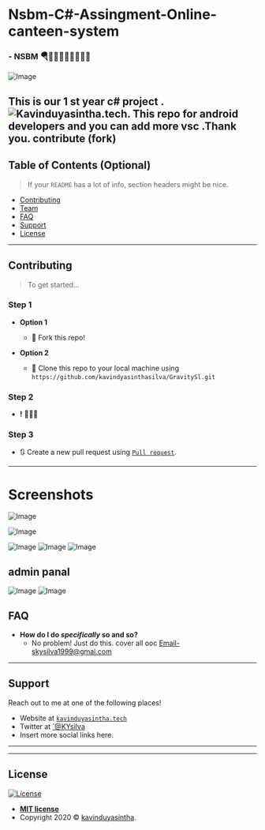 # Nsbm-C#-Assingment-Online-canteen-system
### - NSBM 🪂👨🏾‍🎓👨🏽‍💻🤘🏻

![Image](https://github.com/kavindyasinthasilva/Nsbm-C-Assingment-Online-canteen-system/blob/master/ss/download%20(3).png)

This is our 1 st year c# project .![Kavinduyasintha.tech](http://www.kavinduyasintha.tech/).
This repo for android developers and you can add more vsc .Thank you. contribute  (fork)
---

## Table of Contents (Optional)

> If your `README` has a lot of info, section headers might be nice.

- [Contributing](#contributing)
- [Team](#team)
- [FAQ](#faq)
- [Support](#support)
- [License](#license)


---


## Contributing

> To get started...

### Step 1

- **Option 1**
    - 🍴 Fork this repo!

- **Option 2**
    - 👯 Clone this repo to your local machine using `https://github.com/kavindyasinthasilva/GravitySl.git`

### Step 2

- **!** 🔨🔨🔨

### Step 3

- 🔃 Create a new pull request using <a href="https://github.com/kavindyasinthasilva/Nsbm-C-Assingment-Online-canteen-system.git" target="_blank">`Pull request`</a>.

---


# Screenshots

![Image](https://github.com/kavindyasinthasilva/Nsbm-C-Assingment-Online-canteen-system/blob/master/ss/Screenshot%20(283).png)

![Image](https://github.com/kavindyasinthasilva/Nsbm-C-Assingment-Online-canteen-system/blob/master/ss/Screenshot%20(284).png)

![Image](https://github.com/kavindyasinthasilva/Nsbm-C-Assingment-Online-canteen-system/blob/master/ss/Screenshot%20(285).png)
![Image](https://github.com/kavindyasinthasilva/Nsbm-C-Assingment-Online-canteen-system/blob/master/ss/Screenshot%20(286).png)
![Image](https://github.com/kavindyasinthasilva/Nsbm-C-Assingment-Online-canteen-system/blob/master/ss/Screenshot%20(287).png)

## admin panal

![Image](https://github.com/kavindyasinthasilva/Nsbm-C-Assingment-Online-canteen-system/blob/master/ss/Screenshot%20(282).png)
![Image](https://github.com/kavindyasinthasilva/Nsbm-C-Assingment-Online-canteen-system/blob/master/ss/Screenshot%20(281).png)



## FAQ

- **How do I do *specifically* so and so?**
    - No problem! Just do this.
    cover all ooc
    Email-skysilva1999@gmai.com

---

## Support

Reach out to me at one of the following places!

- Website at <a href="http://www.kavinduyasintha.tech/" target="_blank">`kavinduyasintha.tech`</a>
- Twitter at <a href="" target="_blank">`@KYsilva</a>
- Insert more social links here.

---


---

## License

[![License](http://img.shields.io/:license-mit-blue.svg?style=flat-square)](http://badges.mit-license.org)

- **[MIT license]()**
- Copyright 2020 © <a href="http://kavinduyasintha.tech" target="_blank">kavinduyasintha</a>.
